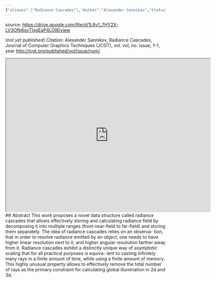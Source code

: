 ```yaml
---
{"aliases":["Radiance Cascades"],"Author":"Alexander Sannikov","Status":"backlog","dg-publish":true,"dg-note-icon":"stone","title":"Radiance Cascades: A Novel Approach to Calculating Global Illumination [WIP]","permalink":"/library/papers/computer-graphics/radiance-cascades-a-novel-approach-to-calculating-global-illumination-wip/","dgPassFrontmatter":true,"noteIcon":"stone","created":"","updated":""}
---
```


source: https://drive.google.com/file/d/1L6v1_7HY2X-LV3Ofb6oyTIxgEaP4LOI6/view

(*not yet published*)
Citation:
Alexander Sannikov, Radiance Cascades, Journal of Computer Graphics Techniques (JCGT),
vol. vol, no. issue, 1–1, year
http://jcgt.org/published/vol/issue/num/

<iframe src="https://drive.google.com/file/d/1L6v1_7HY2X-LV3Ofb6oyTIxgEaP4LOI6/preview" width="640" height="480" allow="autoplay"></iframe>
## Abstract
This work proposes a novel data structure called radiance cascades that allows effectively
storing and calculating radiance field by decomposing it into multiple ranges (from near-field to far-field) and storing them separately. The idea of radiance cascades relies on an observa-
tion, that in order to resolve radiance emitted by an object, one needs to have higher linear resolution next to it, and higher angular resolution farther away from it. Radiance cascades exhibit a distinctly unique way of asymptotic scaling that for all practical purposes is equiva-
lent to casting infinitely many rays in a finite amount of time, while using a finite amount of memory. This highly unusual property allows to effectively remove the total number of rays
as the primary constraint for calculating global illumination in 2d and 3d.